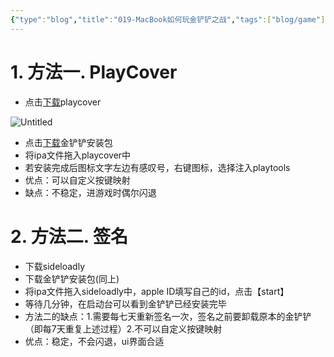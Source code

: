 ```yaml
---
{"type":"blog","title":"019-MacBook如何玩金铲铲之战","tags":["blog/game"],"Categories":["教程"],"Establish":"2024/04/07","Num":19,"Update":"2024/04/07","abbrlink":"36b3e3a8","dg-publish":true,"permalink":"/blog/019-mac-book/","dgPassFrontmatter":true,"noteIcon":"","created":"2025-02-21T11:01:33.144+08:00","updated":"2025-03-03T20:50:26.202+08:00"}
---
```



# 1. 方法一. PlayCover

- 点击[下载](https://github.com/PlayCover/PlayCover/releases/tag/3.0.0-beta.2)playcover

![Untitled](https://img.codertoro.top/Bucket/img/material/019-MacBook%E5%A6%82%E4%BD%95%E7%8E%A9%E9%87%91%E9%93%B2%E9%93%B2%E4%B9%8B%E6%88%98/Untitled.png)

- 点击[下载](https://ipa.store)金铲铲安装包
- 将ipa文件拖入playcover中
- 若安装完成后图标文字左边有感叹号，右键图标，选择注入playtools
- 优点：可以自定义按键映射
- 缺点：不稳定，进游戏时偶尔闪退

# 2. 方法二. 签名

- 下载sideloadly
- 下载金铲铲安装包(同上)
- 将ipa文件拖入sideloadly中，apple ID填写自己的id，点击【start】
- 等待几分钟，在启动台可以看到金铲铲已经安装完毕
- 方法二的缺点：1.需要每七天重新签名一次，签名之前要卸载原本的金铲铲（即每7天重复上述过程）2.不可以自定义按键映射
- 优点：稳定，不会闪退，ui界面合适